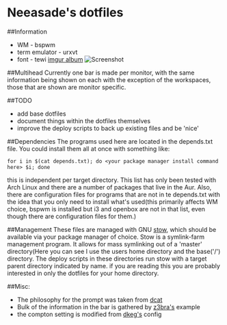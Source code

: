 Neeasade's dotfiles
===================

##Information
*   WM - bspwm
*   term emulator - urxvt
*   font - tewi
[imgur album](http://imgur.com/a/hYQkg)
![Screenshot](http://i.imgur.com/ceexx19.png)

##Multihead
Currently one bar is made per monitor, with the same information being shown on each with the exception of the workspaces, those that are shown are monitor specific.

##TODO
*   add base dotfiles
*   document things within the dotfiles themselves
*   improve the deploy scripts to back up existing files and be 'nice'

##Dependencies
The programs used here are located in the depends.txt file. You could install them all at once with something like:
```
for i in $(cat depends.txt); do <your package manager install command here> $i; done
```
this is independent per target directory. This list has only been tested with Arch Linux and there are a number of packages that live in the Aur. Also, there are configuration files for programs that are not in te depends.txt with the idea that you only need to install what's used(this primarily affects WM choice, bspwm is installed but i3 and openbox are not in that list, even though there are configuration files for them.)


##Management
These files are managed with GNU [stow](http://www.gnu.org/software/stow/manual/stow.html), which should be available via your package manager of choice. Stow is a symlink-farm management program. It allows for mass symlinking out of a 'master' directory(Here you can see I use the users home directory and the base('/') directory. The deploy scripts in these directories run stow with a target parent directory indicated by name. if you are reading this you are probably interested in only the dotfiles for your home directory.

##Misc:
*   The philosophy for the prompt was taken from [dcat](http://dcat.iotek.org/prompt/)
*   Bulk of the information in the bar is gathered by [z3bra's](http://z3bra.org) example
*   the compton setting is modified from [dkeg's](https://bitbucket.orgdkeg/current/src/) config

